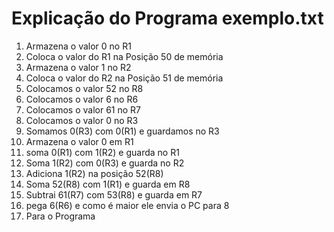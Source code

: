 # Explicação do Programa exemplo.txt

1. Armazena o valor 0 no R1
2. Coloca o valor do R1 na Posição 50 de memória
3. Armazena o valor 1 no R2
4. Coloca o valor do R2 na Posição 51 de memória
5. Colocamos o valor 52 no R8
6. Colocamos o valor 6 no R6
7. Colocamos o valor 61 no R7
8. Colocamos o valor 0 no R3
9. Somamos 0(R3) com 0(R1) e guardamos no R3
10. Armazena o valor 0 em R1
11. soma 0(R1) com 1(R2) e guarda no R1
12. Soma 1(R2) com 0(R3) e guarda no R2
13. Adiciona 1(R2) na posição 52(R8)
14. Soma 52(R8) com 1(R1) e guarda em R8
15. Subtrai 61(R7) com 53(R8) e guarda em R7
16. pega 6(R6) e como é maior ele envia o PC para 8
17. Para o Programa